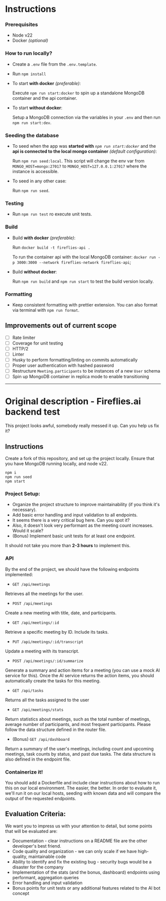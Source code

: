 # Instructions

### Prerequisites

- Node v22
- Docker _(optional)_

### How to run locally?

- Create a `.env` file from the `.env.template`.
- Run `npm install`
- To start **with docker** _(preferable)_:

	Execute `npm run start:docker` to spin up a standalone MongoDB container and the api container.

- To start **without docker**:

	Setup a MongoDB connection via the variables in your `.env` and then run `npm run start:dev`.

### Seeding the database

- To seed when the app was **started with** _`npm run start:docker`_ and the **api is connected to the local mongo container** _(default configuration)_:

	Run `npm run seed:local`. This script will change the env var from `MONGO_HOST=mongo:27017` to `MONGO_HOST=127.0.0.1:27017` where the instance is accessible.

- To seed in any other case:

	Run `npm run seed`.

### Testing

- Run `npm run test` ro execute unit tests.

### Build

- Build **with docker** _(preferable)_:

	Run `docker build -t fireflies-api .`

	To run the container api with the local MongoDB container: `docker run -p 3000:3000 --network fireflies-network fireflies-api`;

- Build **without docker**:

	Run `npm run build` and `npm run start` to test the build version locally.

### Formatting

- Keep consistent formatting with prettier extension. You can also format via terminal with `npm run format`.

## Improvements out of current scope

- [ ] Rate limiter
- [ ] Coverage for unit testing
- [ ] HTTP/2
- [ ] Linter
- [ ] Husky to perform formatting/linting on commits automatically
- [ ] Proper user authentication with hashed password
- [ ] Restructure `Meeting.participants` to be instances of a new `User` schema
- [ ] Spin up MongoDB container in replica mode to enable transitioning

---

# Original description - Fireflies.ai backend test

This project looks awful, somebody really messed it up. Can you help us fix it?

## Instructions

Create a fork of this repository, and set up the project locally. 
Ensure that you have MongoDB running locally, and node v22.

```
npm i
npm run seed
npm start
```

### Project Setup:

* Organize the project structure to improve maintainability (if you think it's necessary).
* Add basic error handling and input validation to all endpoints.
* It seems there is a very critical bug here. Can you spot it?
* Also, it doesn't look very performant as the meeting count increases. Would it scale?
* (Bonus) Implement basic unit tests for at least one endpoint.

It should not take you more than **2-3 hours** to implement this.


### API

By the end of the project, we should have the following endpoints implemented:

* `GET /api/meetings`

Retrieves all the meetings for the user.

* `POST /api/meetings`

Create a new meeting with title, date, and participants.

* `GET /api/meetings/:id`

Retrieve a specific meeting by ID. Include its tasks.

* `PUT /api/meetings/:id/transcript`

Update a meeting with its transcript.

* `POST /api/meetings/:id/summarize`

Generate a summary and action items for a meeting (you can use a mock AI service for this).
Once the AI service returns the action items, you should automatically create the tasks for this meeting.

* `GET /api/tasks`

Returns all the tasks assigned to the user

* `GET /api/meetings/stats`

Return statistics about meetings, such as the total number of meetings, average number of participants, and most frequent participants.
Please follow the data structure defined in the router file.

* (Bonus) `GET /api/dashboard`

Return a summary of the user's meetings, including count and upcoming meetings, task counts by status, and past due tasks. The data structure is also defined in the endpoint file.


### Containerize it!

You should add a Dockerfile and include clear instructions about how to run this on our local environment. The easier, the better. 
In order to evaluate it, we'll run it on our local hosts, seeding with known data and will compare the output of the requested endpoints.


## Evaluation Criteria:

We want you to impress us with your attention to detail, but some points that will be evaluated are:

* Documentation - clear instructions on a README file are the other developer's best friend.
* Code quality and organization - we can only scale if we have high-quality, maintainable code
* Ability to identify and fix the existing bug - security bugs would be a disaster for the company
* Implementation of the stats (and the bonus, dashboard) endpoints using performant, aggregation queries
* Error handling and input validation
* Bonus points for unit tests or any additional features related to the AI bot concept
